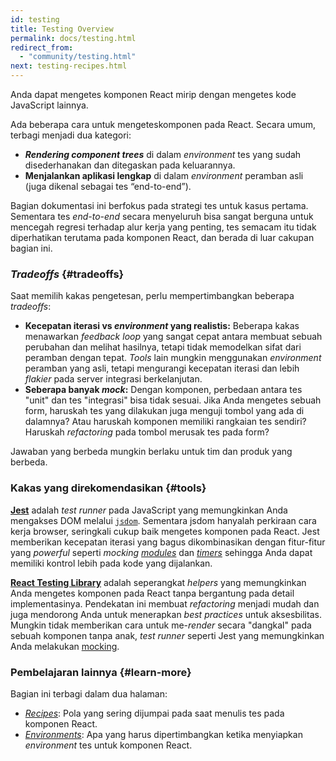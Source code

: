 ```yaml
---
id: testing
title: Testing Overview
permalink: docs/testing.html
redirect_from:
  - "community/testing.html"
next: testing-recipes.html
---
```


Anda dapat mengetes komponen React mirip dengan mengetes kode JavaScript lainnya.

Ada beberapa cara untuk mengeteskomponen pada React. Secara umum, terbagi menjadi dua kategori:

* **_Rendering component trees_** di dalam _environment_ tes yang sudah disederhanakan dan ditegaskan pada keluarannya.
* **Menjalankan aplikasi lengkap** di dalam _environment_ peramban asli (juga dikenal sebagai tes “end-to-end”).

Bagian dokumentasi ini berfokus pada strategi tes untuk kasus pertama. Sementara tes _end-to-end_ secara menyeluruh bisa sangat berguna untuk mencegah regresi terhadap alur kerja yang penting, tes semacam itu tidak diperhatikan terutama pada komponen React, dan berada di luar cakupan bagian ini.

### _Tradeoffs_ {#tradeoffs}


Saat memilih kakas pengetesan, perlu mempertimbangkan beberapa _tradeoffs_:

* **Kecepatan iterasi vs _environment_ yang realistis:** Beberapa kakas menawarkan _feedback loop_ yang sangat cepat antara membuat sebuah perubahan dan melihat hasilnya, tetapi tidak memodelkan sifat dari peramban dengan tepat. _Tools_ lain mungkin menggunakan _environment_ peramban yang asli, tetapi mengurangi kecepatan iterasi dan lebih _flakier_ pada server integrasi berkelanjutan.
* **Seberapa banyak _mock_:** Dengan komponen, perbedaan antara tes "unit" dan tes "integrasi" bisa tidak sesuai. Jika Anda mengetes sebuah form, haruskah tes yang dilakukan juga menguji tombol yang ada di dalamnya? Atau haruskah komponen memiliki rangkaian tes sendiri? Haruskah _refactoring_ pada tombol merusak tes pada form?

Jawaban yang berbeda mungkin berlaku untuk tim dan produk yang berbeda.

### Kakas yang direkomendasikan {#tools}

**[Jest](https://facebook.github.io/jest/)** adalah _test runner_ pada JavaScript yang memungkinkan Anda mengakses DOM melalui [`jsdom`](/docs/testing-environments.html#mocking-a-rendering-surface). Sementara jsdom hanyalah perkiraan cara kerja browser, seringkali cukup baik mengetes komponen pada React. Jest memberikan kecepatan iterasi yang bagus dikombinasikan dengan fitur-fitur yang _powerful_ seperti _mocking [modules](/docs/testing-environments.html#mocking-modules)_ dan _[timers](/docs/testing-environments.html#mocking-timers)_ sehingga Anda dapat memiliki kontrol lebih pada kode yang dijalankan.

**[React Testing Library](https://testing-library.com/react)** adalah seperangkat _helpers_ yang memungkinkan Anda mengetes komponen pada React tanpa bergantung pada detail implementasinya. Pendekatan ini membuat _refactoring_ menjadi mudah dan juga mendorong Anda untuk menerapkan _best practices_ untuk aksesbilitas. Mungkin tidak memberikan cara untuk  me-_render_ secara "dangkal" pada sebuah komponen tanpa anak, _test runner_ seperti Jest yang memungkinkan Anda melakukan [mocking](/docs/testing-recipes.html#mocking-modules).

### Pembelajaran lainnya {#learn-more}

Bagian ini terbagi dalam dua halaman:

- [_Recipes_](/docs/testing-recipes.html): Pola yang sering dijumpai pada saat menulis tes pada komponen React.
- [_Environments_](/docs/testing-environments.html): Apa yang harus dipertimbangkan ketika menyiapkan _environment_ tes untuk komponen React.
